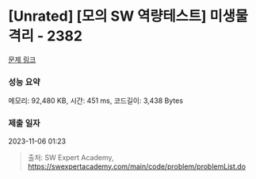 # [Unrated] [모의 SW 역량테스트] 미생물 격리 - 2382 

[문제 링크](https://swexpertacademy.com/main/code/problem/problemDetail.do?contestProbId=AV597vbqAH0DFAVl) 

### 성능 요약

메모리: 92,480 KB, 시간: 451 ms, 코드길이: 3,438 Bytes

### 제출 일자

2023-11-06 01:23



> 출처: SW Expert Academy, https://swexpertacademy.com/main/code/problem/problemList.do